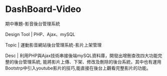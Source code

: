 # DashBoard-Video
期中專題-影音後台管理系統

Design Tool | PHP、Ajax、mySQL

Topic | 運動影音網站後台管理系統-影片上架管理

Desc | 利用PHP與Ajax技術串接後端mySQL資料庫，開發出增刪查改四大功能完整的後台管理系統, 能將影片上傳、下架、修改及刪除的後台系統，其中也有運用Bootstrp中引入youtube影片的技巧,能直接在後台上觀看完整影片的功能。
